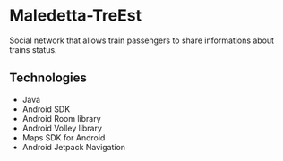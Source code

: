 # Maledetta-TreEst

Social network that allows train passengers to share informations about trains status.

## Technologies

  - Java
  - Android SDK
  - Android Room library
  - Android Volley library
  - Maps SDK for Android
  - Android Jetpack Navigation
